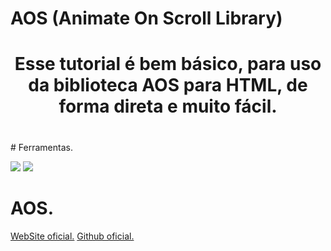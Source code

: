 # AOS (Animate On Scroll Library)

<center>
    <h1>Esse tutorial é bem básico, para uso da biblioteca AOS para HTML, de forma direta e muito fácil.<h1>
</center>
# Ferramentas.

<img
    src="https://img.shields.io/badge/Visual%20Studio%20Code-0078d7.svg?style=for-the-badge&logo=visual-studio-code&logoColor=white">
<img src="https://img.shields.io/badge/html5-%23E34F26.svg?style=for-the-badge&logo=html5&logoColor=white">

# AOS.

<a href="https://michalsnik.github.io/aos/">WebSite oficial.<a>
<a href="https://github.com/michalsnik/aos">Github oficial.<a>

